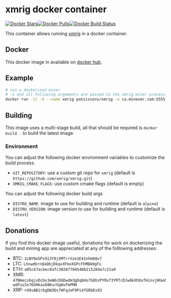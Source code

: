 # xmrig docker container

[![Docker Stars](https://img.shields.io/docker/stars/patsissons/xmrig.svg)](https://hub.docker.com/r/patsissons/xmrig/)[![Docker Pulls](https://img.shields.io/docker/pulls/patsissons/xmrig.svg)](https://hub.docker.com/r/patsissons/xmrig/)[![Docker Build Status](https://img.shields.io/docker/build/patsissons/xmrig.svg)](https://hub.docker.com/r/patsissons/xmrig/)

This container allows running [xmrig](https://github.com/xmrig/xmrig) in a docker container.

## Docker

This docker image in available on [docker hub](https://hub.docker.com/r/patsissons/xmrig/).

## Example

```bash
# run a dockerized miner
# -o and all following arguments are passed to the xmrig miner process
docker run -it -d --name xmrig patsissons/xmrig -o ca.minexmr.com:5555 --donate-level 1 -u 47NHecs6qjvDcbx3eW6cDGDwdm3gDqbHs7G8hzPYRxf3YRTcDJw8kXhDxfHinsjHUwVwdFusSn76UHkaz68KurUgHvFmPMH.github -p x
```

## Building

This image uses a multi-stage build, all that should be required is `docker build .` to build the latest image.

### Environment

You can adjust the following docker environment variables to customize the build process.

* `GIT_REPOSITORY`: use a custom git repo for `xmrig` (default is `https://github.com/xmrig/xmrig.git`)
* `XMRIG_CMAKE_FLAGS`: use custom cmake flags (default is empty)

You can adjust the following docker build args

* `DISTRO_NAME`: image to use for building and runtime (default is `alpine`)
* `DISTRO_VERSION`: image version to use for building and runtime (default is `latest`)

## Donations

If you find this docker image useful, donations for work on dockerizing the build and mining app are appreciated at any of the folllowing addresses:

* BTC: `1LNY9wSPs913Y9jXMTrrVze1E41nhm6Qv7`
* LTC: `LhnwdbrnQaQbjDkqxXFmxXGPcFhMBA9gFu`
* ETH: `a05c67acbec8afc30287704540b215284a7c21a9`
* XMR: `47NHecs6qjvDcbx3eW6cDGDwdm3gDqbHs7G8hzPYRxf3YRTcDJw8kXhDxfHinsjHUwVwdFusSn76UHkaz68KurUgHvFmPMH`
* XRP: `rG9vAB1rbgDW3Ds7HFqJeF9Pi4fGRbEs93`
